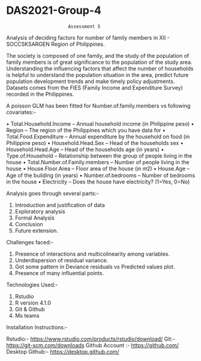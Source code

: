 # DAS2021-Group-4
                           Assessment 5
                           
Analysis of deciding factors for number of family members in XII - SOCCSKSARGEN
Region of Philippines. 

The society is composed of one family, and the study of the population of family members is of great significance to the population of the study area. Understanding the influencing factors that affect the number of households is helpful to understand the population situation in the area, predict future population development trends and make timely policy adjustments. Datasets comes from the FIES (Family Income and Expenditure Survey) recorded in the Philippines.


A poisson GLM has been fitted for Number.of.family.members vs following covariates:-

• Total.Household.Income – Annual household income (in Philippine peso)
• Region – The region of the Philippines which you have data for
• Total.Food.Expenditure – Annual expenditure by the household on food (in
  Philippine peso)
• Household.Head.Sex – Head of the households sex
• Household.Head.Age – Head of the households age (in years)
• Type.of.Household – Relationship between the group of people living in the house
• Total.Number.of.Family.members – Number of people living in the house
• House.Floor.Area – Floor area of the house (in 𝑚2)
• House.Age – Age of the building (in years)
• Number.of.bedrooms – Number of bedrooms in the house
• Electricity – Does the house have electricity? (1=Yes, 0=No)


Analysis goes through several parts:-
 1. Introduction and justification of data
 2. Exploratory analysis
 3. Formal Analysis
 4. Conclusion
 5. Future extension. 
 
Challenges faced:-
 1. Presence of interactions and multicolinearity among variables. 
 2. Underdispersion of residual variance.  
 3. Got some pattern in Deviance residuals vs Predicted values plot. 
 4. Presence of many influential points. 



Technologies Used:-
 1. Rstudio
 2. R  version 4.1.0 
 2. Git & Github
 3. Ms teams

Installation Instructions:-

Rstudio:- https://www.rstudio.com/products/rstudio/download/
Git:- https://git-scm.com/downloads
Github Account :- https://github.com/
Desktop Github:- https://desktop.github.com/






